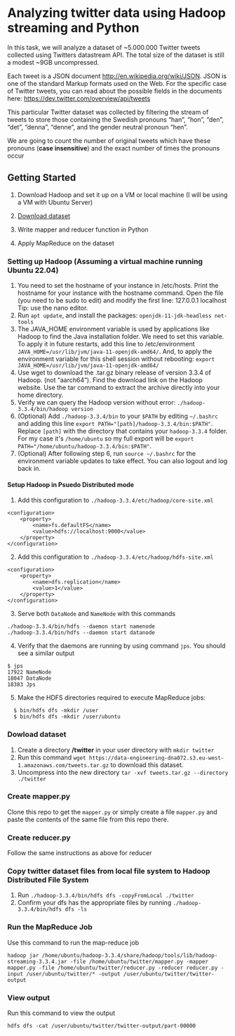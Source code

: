 # Analyzing twitter data using Hadoop streaming and Python
In this task, we will analyze a dataset of ~5.000.000 Twitter tweets collected using Twitters datastream API. The total size of the dataset is still a modest ~9GB uncompressed.

Each tweet is a JSON document http://en.wikipedia.org/wiki/JSON. JSON is one of the standard Markup formats used on the Web. For the specific case of Twitter tweets, you can read about the possible fields in the documents here: https://dev.twitter.com/overview/api/tweets

This particular Twitter dataset was collected by filtering the stream of tweets to store those containing the Swedish pronouns “han”, “hon”, “den”, “det”, “denna”, “denne”, and the gender neutral pronoun “hen”. 

We are going to count the number of original tweets which have these pronouns (**case insensitive**) and the exact number of times the pronouns occur

## Getting Started
1. Download Hadoop and set it up on a VM or local machine (I will be using a VM with Ubuntu Server)
2. [Download dataset](https://data-engineering-dna072.s3.eu-west-1.amazonaws.com/tweets.tar.gz)

3. Write mapper and reducer function in Python

4. Apply MapReduce on the dataset

### Setting up Hadoop (Assuming a virtual machine running Ubuntu 22.04)
1. You need to set the hostname of your instance in /etc/hosts. Print the hostname for your instance with the hostname command. Open the file (you need to be sudo to edit) and modify the first line: 127.0.0.1 localhost <your hostname>
Tip: use the nano editor.
2. Run `apt update`, and install the packages: `openjdk-11-jdk-headless net-tools`
3. The JAVA_HOME environment variable is used by applications like Hadoop to find the Java installation folder. We need to set this variable. To apply it in future restarts, add this line to /etc/environment `JAVA_HOME=/usr/lib/jvm/java-11-openjdk-amd64/`. And, to apply the environment variable for this shell session without rebooting: `export JAVA_HOME=/usr/lib/jvm/java-11-openjdk-amd64/`
4. Use wget to download the .tar.gz binary release of version 3.3.4 of Hadoop. (not “aarch64”). Find the download link on the Hadoop website. Use the tar command to extract the archive directly into your home directory.
5. Verify we can query the Hadoop version without error: `./hadoop-3.3.4/bin/hadoop version`
6. (Optional) Add `./hadoop-3.3.4/bin` to your `$PATH` by editing `~/.bashrc` and adding this line `export PATH="[path]/hadoop-3.3.4/bin:$PATH"`. Replace `[path]` with the directory that contains your `hadoop-3.3.4` folder. For my case it's `/home/ubuntu` so my full export will be `export PATH="/home/ubuntu/hadoop-3.3.4/bin:$PATH"`. 
7. (Optional) After following step 6, run `source ~/.bashrc` for the environment variable updates to take effect. You can also logout and log back in.

#### Setup Hadoop in Psuedo Distributed mode
1. Add this configuration to `./hadoop-3.3.4/etc/hadoop/core-site.xml`
```
<configuration>
    <property>
        <name>fs.defaultFS</name>
        <value>hdfs://localhost:9000</value>
    </property>
</configuration>
```
2. Add this configuration to `./hadoop-3.3.4/etc/hadoop/hdfs-site.xml`
```
<configuration>
    <property>
        <name>dfs.replication</name>
        <value>1</value>
    </property>
</configuration>
```
3. Serve both `DataNode` and `NameNode` with this commands
```
./hadoop-3.3.4/bin/hdfs --daemon start namenode
./hadoop-3.3.4/bin/hdfs --daemon start datanode
```
4. Verify that the daemons are running by using command `jps`. You should see a similar output
```
$ jps
17922 NameNode
18047 DataNode
18383 Jps
```

5. Make the HDFS directories required to execute MapReduce jobs:
```
  $ bin/hdfs dfs -mkdir /user
  $ bin/hdfs dfs -mkdir /user/ubuntu
```

### Dowload dataset
1. Create a directory **/twitter** in your user directory with `mkdir twitter` 
2. Run this command `wget https://data-engineering-dna072.s3.eu-west-1.amazonaws.com/tweets.tar.gz` to download this dataset.
4. Uncompress into the new directory `tar -xvf tweets.tar.gz --directory ./twitter`

### Create mapper.py
Clone this repo to get the `mapper.py` or simply create a file `mapper.py` and paste the contents of the same file from this repo there.

### Create reducer.py
Follow the same instructions as above for reducer

### Copy twitter dataset files from local file system to Hadoop Distributed File System
1. Run `./hadoop-3.3.4/bin/hdfs dfs -copyFromLocal ./twitter `
2. Confirm your dfs has the appropriate files by running `./hadoop-3.3.4/bin/hdfs dfs -ls`

### Run the MapReduce Job
Use this command to run the map-reduce job 
```
hadoop jar /home/ubuntu/hadoop-3.3.4/share/hadoop/tools/lib/hadoop-streaming-3.3.4.jar -file /home/ubuntu/twitter/mapper.py -mapper mapper.py -file /home/ubuntu/twitter/reducer.py -reducer reducer.py -input /user/ubuntu/twitter/* -output /user/ubuntu/twitter/twitter-output
```

### View output
Run this command to view the output
```
hdfs dfs -cat /user/ubuntu/twitter/twitter-output/part-00000
```






